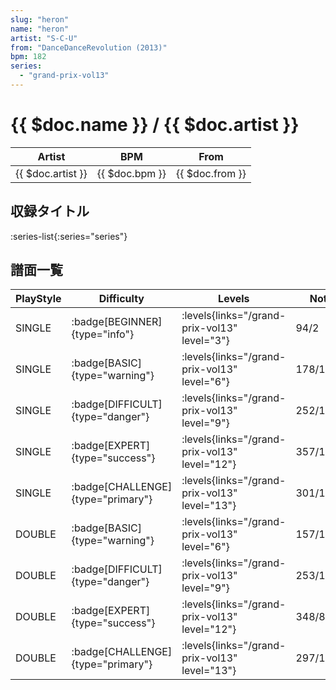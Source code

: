 ```yaml
---
slug: "heron"
name: "heron"
artist: "S-C-U"
from: "DanceDanceRevolution (2013)"
bpm: 182
series:
  - "grand-prix-vol13"
---
```


# {{ $doc.name }} / {{ $doc.artist }}

|Artist|BPM|From|
|------|---|----|
|{{ $doc.artist }}|{{ $doc.bpm }}|{{ $doc.from }}|

## 収録タイトル

:series-list{:series="series"}

## 譜面一覧

|PlayStyle|Difficulty|Levels|Notes|Movie|
|---------|----------|------|-----|-----|
|SINGLE| :badge[BEGINNER]{type="info"}| :levels{links="/grand-prix-vol13" level="3"}|94/2||
|SINGLE| :badge[BASIC]{type="warning"}| :levels{links="/grand-prix-vol13" level="6"}|178/12||
|SINGLE| :badge[DIFFICULT]{type="danger"}| :levels{links="/grand-prix-vol13" level="9"}|252/16||
|SINGLE| :badge[EXPERT]{type="success"}| :levels{links="/grand-prix-vol13" level="12"}|357/15||
|SINGLE| :badge[CHALLENGE]{type="primary"}| :levels{links="/grand-prix-vol13" level="13"}|301/14(35)||
|DOUBLE| :badge[BASIC]{type="warning"}| :levels{links="/grand-prix-vol13" level="6"}|157/16||
|DOUBLE| :badge[DIFFICULT]{type="danger"}| :levels{links="/grand-prix-vol13" level="9"}|253/17||
|DOUBLE| :badge[EXPERT]{type="success"}| :levels{links="/grand-prix-vol13" level="12"}|348/8||
|DOUBLE| :badge[CHALLENGE]{type="primary"}| :levels{links="/grand-prix-vol13" level="13"}|297/16(35)||
